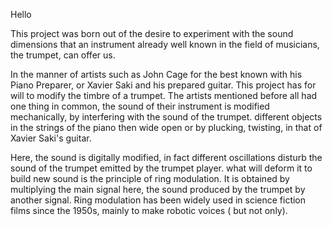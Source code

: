Hello 


This project was born out of the desire to experiment with the sound dimensions that an instrument already well known in the field of musicians, the trumpet, can offer us.

In the manner of artists such as John Cage for the best known with his Piano Preparer, or Xavier Saki and his prepared guitar.
This project has for will to modify the timbre of a trumpet. 
The artists mentioned before all had one thing in common, the sound of their instrument is modified mechanically, by interfering with the sound of the trumpet.
 different objects in the strings of the piano then wide open or by plucking, twisting, in that of Xavier Saki's guitar.

Here, the sound is digitally modified, in fact different oscillations disturb the sound of the trumpet emitted by the trumpet player. 
what will deform it to build new sound is the principle of ring modulation. It is obtained by multiplying the main signal here, 
the sound produced by the trumpet by another signal. Ring modulation has been widely used in science fiction films since the 1950s, mainly 
to make robotic voices ( but not only).
  

